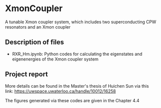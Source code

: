# XmonCoupler
A tunable Xmon coupler system, which includes two superconducting CPW resonators and an Xmon coupler
## Description of files
+ RXR_Hm.ipynb: Python codes for calculating the eigenstates and eigenenergies of the Xmon coupler system
## Project report
More details can be found in the Master's thesis of Huichen Sun via this link:
<https://uwspace.uwaterloo.ca/handle/10012/16258>

The figures generated via these codes are given in the Chapter 4.4

